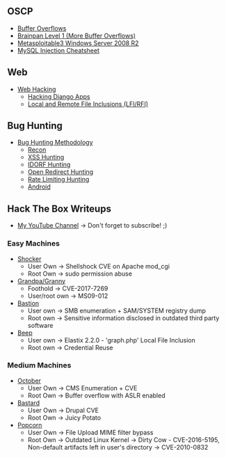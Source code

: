 ## OSCP

* [Buffer Overflows](./oscp/buffer-overflow.html)
* [Brainpan Level 1 (More Buffer Overflows)](./oscp/brainpan1.html)
* [Metasploitable3 Windows Server 2008 R2](./oscp/metasploitable3-win2k8.html)
* [MySQL Injection Cheatsheet](./web/mysqlinjection.html)

## Web

* [Web Hacking](./web/web.html)
    * [Hacking Django Apps](./web/django.html)
    * [Local and Remote File Inclusions (LFI/RFI)](./web/lfi.html)

## Bug Hunting

* [Bug Hunting Methodology](./bug-hunting/methodology.html)
    * [Recon](./bug-hunting/recon.html)
    * [XSS Hunting](./bug-hunting/xss.html)
    * [IDORF Hunting](./bug-hunting/idorf.html)
    * [Open Redirect Hunting](./bug-hunting/open-redirect.html)
    * [Rate Limiting Hunting](./bug-hunting/rate-limiting.html)
    * [Android](./bug-hunting/android.html)

## Hack The Box Writeups

* [My YouTube Channel](https://www.youtube.com/channel/UCjjPQZM-DNqCNbcLkFkYprQ/videos) -> Don't forget to subscribe! ;)

### Easy Machines

* [Shocker](./htb/shocker.html)
    * User Own -> Shellshock CVE on Apache mod_cgi
    * Root Own -> sudo permission abuse
* [Grandpa/Granny](./htb/grandpa.html)
    * Foothold      -> CVE-2017-7269
    * User/root own -> MS09-012
* [Bastion](./htb/bastion.html)
    * User own -> SMB enumeration + SAM/SYSTEM registry dump
    * Root own -> Sensitive information disclosed in outdated third party software
* [Beep](./htb/beep.html)
    * User own -> Elastix 2.2.0 - 'graph.php' Local File Inclusion
    * Root own -> Credential Reuse

### Medium Machines

* [October](./htb/october.html)
    * User Own -> CMS Enumeration + CVE
    * Root Own -> Buffer overflow with ASLR enabled
* [Bastard](./htb/bastard.html)
    * User Own -> Drupal CVE
    * Root Own -> Juicy Potato
* [Popcorn](./htb/popcorn.html)
    * User Own -> File Upload MIME filter bypass
    * Root Own -> Outdated Linux Kernel -> Dirty Cow - CVE-2016-5195, Non-default artifacts left in user's directory -> CVE-2010-0832
